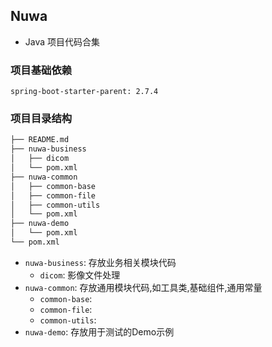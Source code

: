 ## Nuwa
* Java 项目代码合集

### 项目基础依赖

```
spring-boot-starter-parent: 2.7.4
```



### 项目目录结构

```sh
├── README.md
├── nuwa-business
│   ├── dicom
│   └── pom.xml
├── nuwa-common
│   ├── common-base
│   ├── common-file
│   ├── common-utils
│   └── pom.xml
├── nuwa-demo
│   └── pom.xml
└── pom.xml
```

* `nuwa-business`: 存放业务相关模块代码
  * `dicom`: 影像文件处理
* `nuwa-common`: 存放通用模块代码,如工具类,基础组件,通用常量
  * `common-base`: 
  * `common-file`:
  * `common-utils`: 
* `nuwa-demo`: 存放用于测试的Demo示例